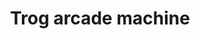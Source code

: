 ---
title: Trog arcade machine
description: the front of a Trog arcade machine
image: /images/trog-arcade.jpg
dimensions: [500, 500]
tags: 
  - arcades
  - signage
dateAdded: '2 Jul 2025'
---